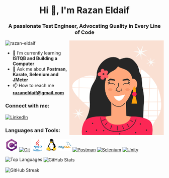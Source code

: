 
<h1 align="center">Hi 👋, I'm Razan Eldaif</h1>  
<h3 align="center">A passionate Test Engineer, Advocating Quality in Every Line of Code</h3>  



<!-- Coding GIF -->  
<img align="right" alt="Coding" width="300" src="تصميم بدون عنوان.png">  

<p align="left"> <img src="https://komarev.com/ghpvc/?username=razan-eldaif&label=Profile%20views&color=0e75b6&style=flat" alt="razan-eldaif" /> </p>  

- 🌱 I’m currently learning **ISTQB and Building a Computer**  
- 💬 Ask me about **Postman, Karate, Selenium and JMeter**  
- 📫 How to reach me **razaneldaif@gmail.com**  

<h3 align="left">Connect with me:</h3>  
<p align="left">  
<a href="https://linkedin.com/in/razan-eldaif" target="blank">  
    <img align="center" src="https://raw.githubusercontent.com/rahuldkjain/github-profile-readme-generator/master/src/images/icons/Social/linked-in-alt.svg" alt="LinkedIn" height="30" width="40" />  
</a>  
</p>  

<h3 align="left">Languages and Tools:</h3>  
<p align="left">  
    <a href="https://www.w3schools.com/cs/" target="_blank" rel="noreferrer"><img src="https://raw.githubusercontent.com/devicons/devicon/master/icons/csharp/csharp-original.svg" alt="C#" width="40" height="40"/></a>  
    <a href="https://git-scm.com/" target="_blank" rel="noreferrer"><img src="https://www.vectorlogo.zone/logos/git-scm/git-scm-icon.svg" alt="Git" width="40" height="40"/></a>  
    <a href="https://www.java.com" target="_blank" rel="noreferrer"><img src="https://raw.githubusercontent.com/devicons/devicon/master/icons/java/java-original.svg" alt="Java" width="40" height="40"/></a>  
    <a href="https://www.linux.org/" target="_blank" rel="noreferrer"><img src="https://raw.githubusercontent.com/devicons/devicon/master/icons/linux/linux-original.svg" alt="Linux" width="40" height="40"/></a>  
    <a href="https://www.mysql.com/" target="_blank" rel="noreferrer"><img src="https://raw.githubusercontent.com/devicons/devicon/master/icons/mysql/mysql-original-wordmark.svg" alt="MySQL" width="40" height="40"/></a>  
    <a href="https://postman.com" target="_blank" rel="noreferrer"><img src="https://www.vectorlogo.zone/logos/getpostman/getpostman-icon.svg" alt="Postman" width="40" height="40"/></a>  
    <a href="https://www.selenium.dev" target="_blank" rel="noreferrer"><img src="https://raw.githubusercontent.com/detain/svg-logos/780f25886640cef088af994181646db2f6b1a3f8/svg/selenium-logo.svg" alt="Selenium" width="40" height="40"/></a>  
    <a href="https://unity.com/" target="_blank" rel="noreferrer"><img src="https://www.vectorlogo.zone/logos/unity3d/unity3d-icon.svg" alt="Unity" width="40" height="40"/></a>  
</p>  

<p><img align="left" src="https://github-readme-stats.vercel.app/api/top-langs?username=razan-eldaif&show_icons=true&locale=en&layout=compact" alt="Top Languages" /></p>  

<p>&nbsp;<img align="center" src="https://github-readme-stats.vercel.app/api?username=razan-eldaif&show_icons=true&locale=en" alt="GitHub Stats" /></p>  

<p><img align="center" src="https://github-readme-streak-stats.herokuapp.com/?user=razan-eldaif&" alt="GitHub Streak" /></p>
